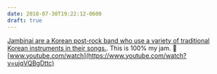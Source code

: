 ```yaml
---
date: 2018-07-30T19:22:12-0600
draft: true
---
```




[Jambinai are a Korean post-rock band who use a variety of traditional Korean instruments in their songs.](https://www.metafilter.com/175657/Jambinai). This is 100% my jam. 🎵 [www.youtube.com/watch](https://www.youtube.com/watch?v=ujqVQBgDttc)



